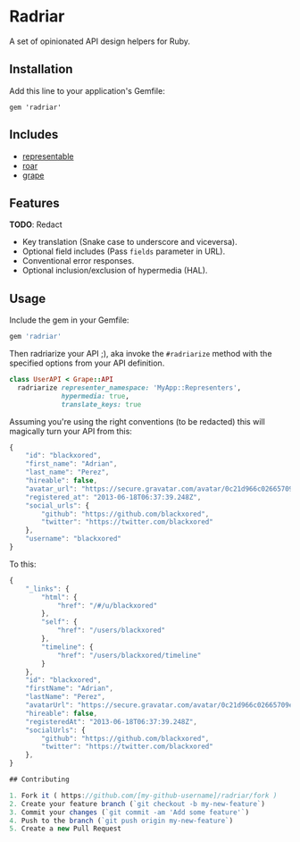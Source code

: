 # Radriar

A set of opinionated API design helpers for Ruby.

## Installation

Add this line to your application's Gemfile:

    gem 'radriar'

## Includes

* [representable](https://github.com/apotonick/representable)
* [roar](https://github.com/apotonick/roar)
* [grape](https://github.com/intridea/grape)

## Features

__TODO__: Redact
* Key translation (Snake case to underscore and viceversa).
* Optional field includes (Pass `fields` parameter in URL).
* Conventional error responses.
* Optional inclusion/exclusion of hypermedia (HAL).

## Usage

Include the gem in your Gemfile:

```ruby
gem 'radriar'
```

Then radriarize your API ;), aka invoke the `#radriarize` method with the specified
options from your API definition.

``` ruby
class UserAPI < Grape::API
  radriarize representer_namespace: 'MyApp::Representers',
             hypermedia: true,
             translate_keys: true
```

Assuming you're using the right conventions (to be redacted) this will magically
turn your API from this:

```javascript
{
    "id": "blackxored",
    "first_name": "Adrian",
    "last_name": "Perez",
    "hireable": false,
    "avatar_url": "https://secure.gravatar.com/avatar/0c21d966c02665709ebff791484c09e9?s=32&d=http://skindler.com/images/default-avatar.png",
    "registered_at": "2013-06-18T06:37:39.248Z",
    "social_urls": {
        "github": "https://github.com/blackxored",
        "twitter": "https://twitter.com/blackxored"
    },
    "username": "blackxored"
}
```

To this:

```javascript
{
    "_links": {
        "html": {
            "href": "/#/u/blackxored"
        },
        "self": {
            "href": "/users/blackxored"
        },
        "timeline": {
            "href": "/users/blackxored/timeline"
        }
    },
    "id": "blackxored",
    "firstName": "Adrian",
    "lastName": "Perez",
    "avatarUrl": "https://secure.gravatar.com/avatar/0c21d966c02665709ebff791484c09e9?s=32&d=http://skindler.com/images/default-avatar.png",
    "hireable": false,
    "registeredAt": "2013-06-18T06:37:39.248Z",
    "socialUrls": {
        "github": "https://github.com/blackxored",
        "twitter": "https://twitter.com/blackxored"
    },
}

## Contributing

1. Fork it ( https://github.com/[my-github-username]/radriar/fork )
2. Create your feature branch (`git checkout -b my-new-feature`)
3. Commit your changes (`git commit -am 'Add some feature'`)
4. Push to the branch (`git push origin my-new-feature`)
5. Create a new Pull Request
